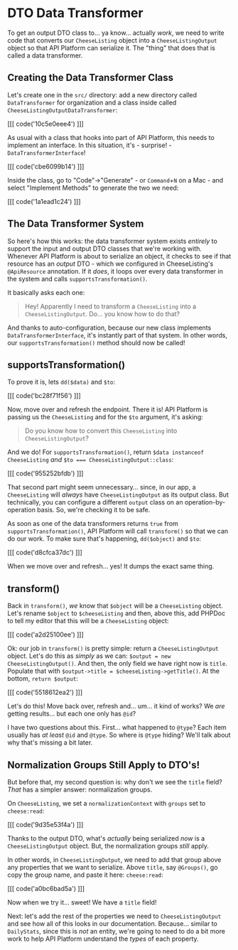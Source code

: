 # DTO Data Transformer

To get an output DTO class to... ya know... actually *work*, we need to write
code that converts our `CheeseListing` object into a `CheeseListingOutput` object
so that API Platform can serialize it. The "thing" that does that is called a data
transformer.

## Creating the Data Transformer Class

Let's create one in the `src/` directory: add a new directory called `DataTransformer`
for organization and a class inside called `CheeseListingOutputDataTransformer`:

[[[ code('10c5e0eee4') ]]]

As usual with a class that hooks into part of API Platform, this needs to implement
an interface. In this situation, it's - surprise! - `DataTransformerInterface`!

[[[ code('cbe6099b14') ]]]

Inside the class, go to "Code"->"Generate" - or `Command`+`N` on a Mac - and select
"Implement Methods" to generate the two we need:

[[[ code('1a1ead1c24') ]]]

## The Data Transformer System

So here's how this works: the data transformer system exists *entirely* to
support the input and output DTO classes that we're working with. Whenever API
Platform is about to serialize an object, it checks to see if that resource has
an *output* DTO - which we configured in CheeseListing's `@ApiResource` annotation.
If it *does*, it loops over every data transformer in the system and calls
`supportsTransformation()`.

It basically asks each one:

> Hey! Apparently I need to transform a `CheeseListing` into a
> `CheeseListingOutput`. Do... you know how to do that?

And thanks to auto-configuration, because our new class implements
`DataTransformerInterface`, it's instantly part of that system. In other words,
our `supportsTransformation()` method should now be called!

## supportsTransformation()

To prove it is, lets `dd($data)` and `$to`:

[[[ code('bc28f71f56') ]]]

Now, move over and refresh the endpoint. There it is! API Platform is passing us
the `CheeseListing` and for the `$to` argument, it's asking:

> Do you know how to convert this `CheeseListing` into `CheeseListingOutput`?

And we do! For `supportsTransformation()`, return
`$data instanceof CheeseListing` *and* `$to === CheeseListingOutput::class`:

[[[ code('955252bfdb') ]]]

That second part might seem unnecessary... since, in our app, a `CheeseListing` will
*always* have `CheeseListingOutput` as its output class. But technically, you can
configure a different `output` class on an operation-by-operation basis. So,
we're checking it to be safe.

As soon as one of the data transformers returns `true` from
`supportsTransformation()`, API Platform will call `transform()` so that we can
do our work. To make sure that's happening, `dd($object)` and `$to`:

[[[ code('d8cfca37dc') ]]]

When we move over and refresh... yes! It dumps the exact same thing.

## transform()

Back in `transform()`, *we* know that `$object` will be a `CheeseListing` object.
Let's rename `$object` to `$cheeseListing` and then, above this, add PHPDoc to tell
my editor that this will be a `CheeseListing` object:

[[[ code('a2d25100ee') ]]]

Ok: our job in `transform()` is pretty simple: return a `CheeseListingOutput`
object. Let's do this as *simply* as we can: `$output = new CheeseListingOutput()`.
And then, the only field we have right now is `title`. Populate that with
`$output->title = $cheeseListing->getTitle()`. At the bottom, `return $output`:

[[[ code('5518612ea2') ]]]

Let's do this! Move back over, refresh and... um... it kind of works? We *are*
getting results... but each one only has `@id`?

I have two questions about this. First... what happened to `@type`? Each item
usually has *at least* `@id` and `@type`. So where is `@type` hiding? We'll talk
about why that's missing a bit later.

## Normalization Groups Still Apply to DTO's!

But before that, my second question is: why don't we see the `title` field? *That*
has a simpler answer: normalization groups.

On `CheeseListing`, we set a `normalizationContext` with `groups` set to
`cheese:read`:

[[[ code('9d35e53f4a') ]]]

Thanks to the output DTO, what's *actually* being serialized *now* is a
`CheeseListingOutput` object. But, the normalization groups *still* apply.

In other words, in `CheeseListingOutput`, we need to add that group above any
properties that we want to serialize. Above `title`, say `@Groups()`, go copy the
group name, and paste it here: `cheese:read`:

[[[ code('a0bc6bad5a') ]]]

Now when we try it... sweet! We have a `title` field!

Next: let's add the rest of the properties we need to `CheeseListingOutput` and
see how all of this looks in our documentation. Because... similar to
`DailyStats`, since this is *not* an entity, we're going to need to do a bit more
work to help API Platform understand the *types* of each property.
